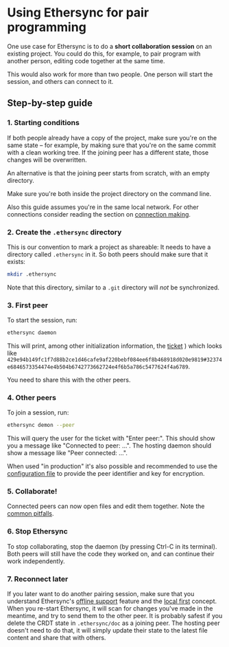 <!--
SPDX-FileCopyrightText: 2024 blinry <mail@blinry.org>
SPDX-FileCopyrightText: 2024 zormit <nt4u@kpvn.de>

SPDX-License-Identifier: CC-BY-SA-4.0
-->

# Using Ethersync for pair programming

One use case for Ethersync is to do a **short collaboration session** on an existing project. You could do this, for example, to pair program with another person, editing code together at the same time.

This would also work for more than two people. One person will start the session, and others can connect to it.

## Step-by-step guide

### 1. Starting conditions

If both people already have a copy of the project, make sure you're on the same state – for example, by making sure that you're on the same commit with a clean working tree. If the joining peer has a different state, those changes will be overwritten.

An alternative is that the joining peer starts from scratch, with an empty directory.

Make sure you're both inside the project directory on the command line.

Also this guide assumes you're in the same local network. For other connections consider reading the section on [connection making](connection-making.md).

### 2. Create the `.ethersync` directory

This is our convention to mark a project as shareable: It needs to have a directory called `.ethersync` in it. So both peers should make sure that it exists:

```bash
mkdir .ethersync
```
Note that this directory, similar to a `.git` directory will *not* be synchronized.

### 3. First peer

To start the session, run:

```bash
ethersync daemon
```

This will print, among other initialization information, the [ticket](connection-making.md#addressing-and-authenticating-with-the-peer)
) which looks like `429e94b149fc1f7d88b2ce1d46cafe9af220bebf084ee6f8b468918d020e9819#32374e6846573354474e4b504b6742773662724e4f6b5a786c5477624f4a6789`.

You need to share this with the other peers.

### 4. Other peers

To join a session, run:

```bash
ethersync demon --peer
```

This will query the user for the ticket with "Enter peer:".
This should show you a message like "Connected to peer: ...". The hosting daemon should show a message like "Peer connected: ...".

 When used "in production" it's also possible and recommended to use the [configuration file](configuration.md) to provide the peer identifier and key for encryption.

### 5. Collaborate!

Connected peers can now open files and edit them together. Note the [common pitfalls](workarounds.md).

### 6. Stop Ethersync

To stop collaborating, stop the daemon (by pressing Ctrl-C in its terminal). Both peers will still have the code they worked on, and can continue their work independently.

### 7. Reconnect later

If you later want to do another pairing session, make sure that you understand Ethersync's [offline support](offline-support.md) feature and the [local first](local-first.md) concept. When you re-start Ethersync, it will scan for changes you've made in the meantime, and try to send them to the other peer. It is probably safest if you delete the CRDT state in `.ethersync/doc` as a joining peer. The hosting peer doesn't need to do that, it will simply update their state to the latest file content and share that with others.
